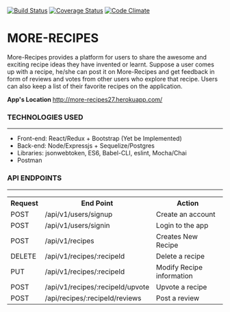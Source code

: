 [![Build Status](https://travis-ci.org/proxiex/More-Recipes.svg)](https://travis-ci.org/proxiex/More-Recipes)
<a href='https://coveralls.io/github/proxiex/More-Recipes?branch=develop'><img src='https://coveralls.io/repos/github/proxiex/More-Recipes/badge.svg?branch=develop' alt='Coverage Status' /></a>
[![Code Climate](https://codeclimate.com/github/proxiex/More-Recipes.png)](https://codeclimate.com/github/proxiex/More-Recipes)


# MORE-RECIPES
More-Recipes provides a platform for users to share the awesome and exciting  recipe ideas they 
have invented or learnt.  Suppose a user comes up with a recipe,  he/she can post it on 
More-Recipes and  get feedback in form of reviews and votes from other users who explore that 
recipe. Users can also keep a list of their favorite recipes on the application. 

<b>App's Location </b>http://more-recipes27.herokuapp.com/

<h3>TECHNOLOGIES USED</h3>
<hr>
<ul>
  <li>Front-end: React/Redux + Bootstrap (Yet be Implemented)</li>
  <li>Back-end: Node/Expressjs + Sequelize/Postgres</li>
  <li>Libraries: jsonwebtoken, ES6, Babel-CLI, eslint, Mocha/Chai</li>
  <li>Postman</li>
</ul>

<h3>API ENDPOINTS</h3>
<hr>
<table>
  <tr>
      <th>Request</th>
      <th>End Point</th>
      <th>Action</th>
  </tr>
  <tr>
      <td>POST</td>
      <td>/api/v1/users/signup</td>
      <td>Create an account</td>
  </tr>
  <tr>
      <td>POST</td>
      <td>/api/v1/users/signin</td>
      <td>Login to the app</td>
  </tr>
  <tr>
      <td>POST</td>
      <td>/api/v1/recipes</td>
      <td>Creates New Recipe</td>
  </tr>  
  <tr>
      <td>DELETE</td>
      <td>/api/v1/recipes/:recipeId</td>
      <td>Delete a recipe</td>
  </tr>
  
  <tr>
      <td>PUT</td>
      <td>/api/v1/recipes/:recipeId<bookId></td>
      <td>Modify Recipe information</td>
  </tr>
  
  <tr>
      <td>POST</td>
      <td>/api/v1/recipes/:recipeId/upvote</td>
      <td>Upvote a recipe</td>
  </tr>
  <tr>
      <td>POST</td>
      <td>/api/recipes/:recipeId/reviews </td>
      <td>Post a review</td>
  </tr>
</table>

